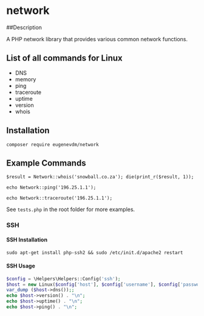# network

##Description

A PHP network library that provides various common network functions.

## List of all commands for Linux

* DNS
* memory
* ping
* traceroute
* uptime
* version
* whois

## Installation

`composer require eugenevdm/network`

## Example Commands

`$result = Network::whois('snowball.co.za');
 die(print_r($result, 1));`

`echo Network::ping('196.25.1.1');`

`echo Network::traceroute('196.25.1.1');`

See `tests.php` in the root folder for more examples.

### SSH

#### SSH Installation

`sudo apt-get install php-ssh2 && sudo /etc/init.d/apache2 restart`

#### SSH Usage

```php
$config = \Helpers\Helpers::Config('ssh');
$host = new Linux($config['host'], $config['username'], $config['password']);
var_dump ($host->dns());;
echo $host->version() . "\n";
echo $host->uptime() . "\n";
echo $host->ping() . "\n";
```